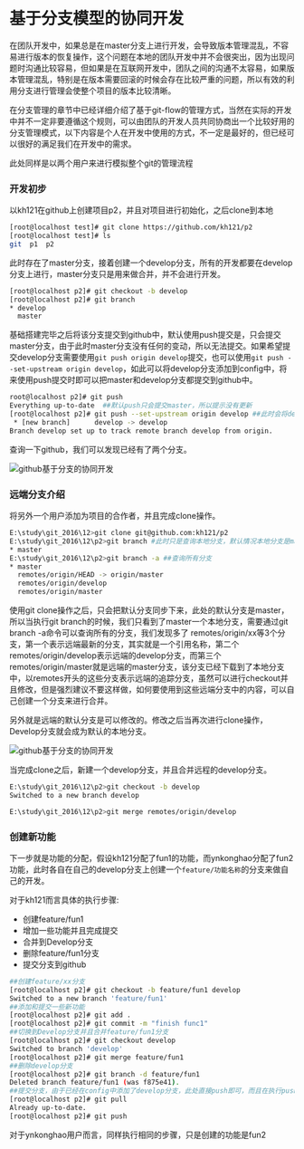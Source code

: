 # 基于分支模型的协同开发

在团队开发中，如果总是在master分支上进行开发，会导致版本管理混乱，不容易进行版本的恢复操作，这个问题在本地的团队开发中并不会很突出，因为出现问题时沟通比较容易，但如果是在互联网开发中，团队之间的沟通不太容易，如果版本管理混乱，特别是在版本需要回滚的时候会存在比较严重的问题，所以有效的利用分支进行管理会使整个项目的版本比较清晰。

在分支管理的章节中已经详细介绍了基于git-flow的管理方式，当然在实际的开发中并不一定非要遵循这个规则，可以由团队的开发人员共同协商出一个比较好用的分支管理模式，以下内容是个人在开发中使用的方式，不一定是最好的，但已经可以很好的满足我们在开发中的需求。

此处同样是以两个用户来进行模拟整个git的管理流程

### 开发初步

以kh121在github上创建项目p2，并且对项目进行初始化，之后clone到本地

```bash
[root@localhost test]# git clone https://github.com/kh121/p2
[root@localhost test]# ls
git  p1  p2
```

此时存在了master分支，接着创建一个develop分支，所有的开发都要在develop分支上进行，master分支只是用来做合并，并不会进行开发。

```bash
[root@localhost p2]# git checkout -b develop
[root@localhost p2]# git branch
* develop
  master
```

基础搭建完毕之后将该分支提交到github中，默认使用push提交是，只会提交master分支，由于此时master分支没有任何的变动，所以无法提交。如果希望提交develop分支需要使用`git push origin develop`提交，也可以使用`git push --set-upstream origin develop`，如此可以将develop分支添加到config中，将来使用push提交时即可以把master和develop分支都提交到github中。

```bash
root@localhost p2]# git push
Everything up-to-date  ##默认push只会提交master，所以提示没有更新
[root@localhost p2]# git push --set-upstream origin develop ##此时会将develop分支添加到config的中，以后使用push即可完成提交
 * [new branch]      develop -> develop
Branch develop set up to track remote branch develop from origin.
```

查询一下github，我们可以发现已经有了两个分支。

![github基于分支的协同开发](https://ynkonghao.github.io/img/git/10/26.png)

### 远端分支介绍

将另外一个用户添加为项目的合作者，并且完成clone操作。

```bash
E:\study\git_2016\12>git clone git@github.com:kh121/p2
E:\study\git_2016\12\p2>git branch #此时只是查询本地分支，默认情况本地分支是master
* master
E:\study\git_2016\12\p2>git branch -a ##查询所有分支
* master
  remotes/origin/HEAD -> origin/master
  remotes/origin/develop
  remotes/origin/master
```

使用git clone操作之后，只会把默认分支同步下来，此处的默认分支是master，所以当执行git branch的时候，我们只看到了master一个本地分支，需要通过git branch -a命令可以查询所有的分支，我们发现多了 remotes/origin/xx等3个分支，第一个表示远端最新的分支，其实就是一个引用名称，第二个remotes/origin/develop表示远端的develop分支，而第三个remotes/origin/master就是远端的master分支，该分支已经下载到了本地分支中，以remotes开头的这些分支表示远端的追踪分支，虽然可以进行checkout并且修改，但是强烈建议不要这样做，如何要使用到这些远端分支中的内容，可以自己创建一个分支来进行合并。

另外就是远端的默认分支是可以修改的。修改之后当再次进行clone操作，Develop分支就会成为默认的本地分支。

![github基于分支的协同开发](https://ynkonghao.github.io/img/git/10/27.png)

当完成clone之后，新建一个develop分支，并且合并远程的develop分支。

```bash
E:\study\git_2016\12\p2>git checkout -b develop
Switched to a new branch develop

E:\study\git_2016\12\p2>git merge remotes/origin/develop

```

### 创建新功能

下一步就是功能的分配，假设kh121分配了fun1的功能，而ynkonghao分配了fun2功能，此时各自在自己的develop分支上创建一个`feature/功能名称`的分支来做自己的开发。

对于kh121而言具体的执行步骤:

- 创建feature/fun1
- 增加一些功能并且完成提交
- 合并到Develop分支
- 删除feature/fun1分支
- 提交分支到github

```bash
##创建feature/xx分支
[root@localhost p2]# git checkout -b feature/fun1 develop
Switched to a new branch 'feature/fun1'
##添加和提交一些新功能
[root@localhost p2]# git add .
[root@localhost p2]# git commit -m "finish func1"
##切换到Develop分支并且合并feature/fun1分支
[root@localhost p2]# git checkout develop
Switched to branch 'develop'
[root@localhost p2]# git merge feature/fun1
##删除develop分支
[root@localhost p2]# git branch -d feature/fun1
Deleted branch feature/fun1 (was f875e41).
##提交分支，由于已经在config中添加了develop分支，此处直接push即可，而且在执行push之前还是进行一下pull的操作，让自己的版本和github一致
[root@localhost p2]# git pull
Already up-to-date.
[root@localhost p2]# git push 
```

对于ynkonghao用户而言，同样执行相同的步骤，只是创建的功能是fun2
